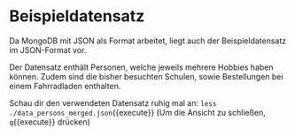# Beispieldatensatz
Da MongoDB mit JSON als Format arbeitet, liegt auch der Beispieldatensatz im JSON-Format vor.

Der Datensatz enthält Personen, welche jeweils mehrere Hobbies haben können. 
Zudem sind die bisher besuchten Schulen, sowie Bestellungen bei einem Fahrradladen enthalten.

Schau dir den verwendeten Datensatz ruhig mal an:
`less ./data_persons_merged.json`{{execute}}
(Um die Ansicht zu schließen, `q`{{execute}} drücken)
